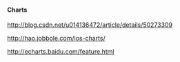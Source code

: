 #### Charts

http://blog.csdn.net/u014136472/article/details/50273309

http://hao.jobbole.com/ios-charts/

http://echarts.baidu.com/feature.html




